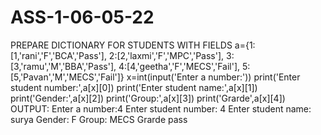# ASS-1-06-05-22
PREPARE DICTIONARY FOR STUDENTS WITH FIELDS
a={1:[1,'rani','F','BCA','Pass'],
2:[2,'laxmi','F','MPC','Pass'],
3:[3,'ramu','M','BBA','Pass'],
4:[4,'geetha','F','MECS','Fail'],
5:[5,'Pavan','M','MECS','Fail']}
x=int(input('Enter a number:'))
print('Enter student number:',a[x][0])
print('Enter student name:',a[x][1])
print('Gender:',a[x][2])
print('Group:',a[x][3])
print('Grarde',a[x][4])
OUTPUT:
Enter a number:4
Enter student number: 4
Enter student name: surya
Gender: F
Group: MECS
Grarde pass
